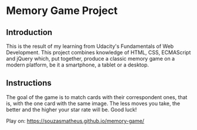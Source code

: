 # Memory Game Project

## Introduction

This is the result of my learning from Udacity's Fundamentals of Web Development. This project combines knowledge of HTML, CSS, ECMAScript and jQuery which, put together, produce a classic memory game on a modern platform, be it a smartphone, a tablet or a desktop.

## Instructions

The goal of the game is to match cards with their correspondent ones, that is, with the one card with the same image. The less moves you take, the better and the higher your star rate will be. Good luck!

Play on: https://souzasmatheus.github.io/memory-game/
